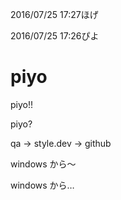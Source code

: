 2016/07/25 17:27ほげ

2016/07/25 17:26ぴよ

# piyo
piyo!!

piyo?

qa -> style.dev -> github


windows から～

windows から…
